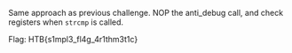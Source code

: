 Same approach as previous challenge. NOP the anti_debug call, and check registers when `strcmp` is called.

Flag: HTB{s1mpl3_fl4g_4r1thm3t1c}
